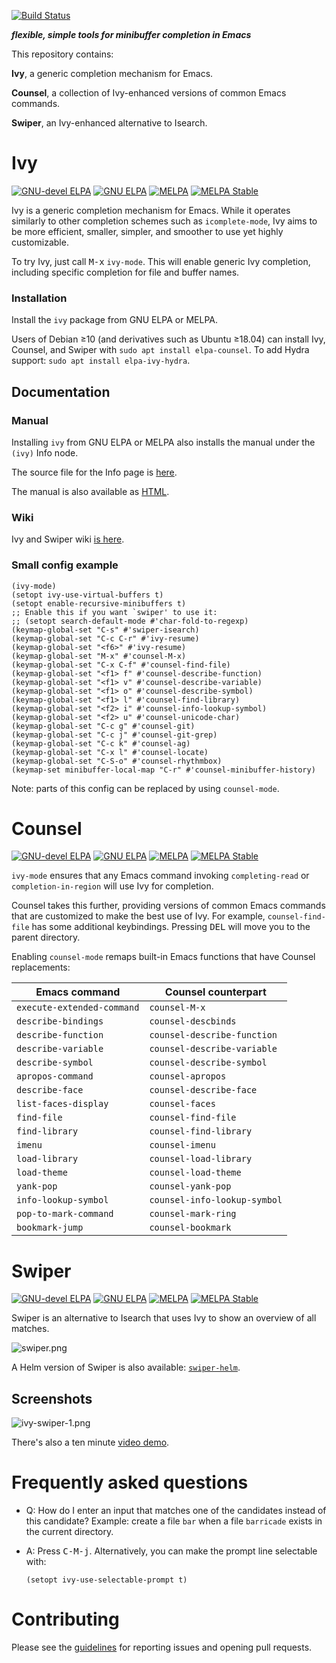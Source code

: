 [![Build Status](https://github.com/abo-abo/swiper/actions/workflows/test.yml/badge.svg)](https://github.com/abo-abo/swiper/actions/workflows/test.yml)

***flexible, simple tools for minibuffer completion in Emacs***

This repository contains:

**Ivy**, a generic completion mechanism for Emacs.

**Counsel**, a collection of Ivy-enhanced versions of common Emacs
commands.

**Swiper**, an Ivy-enhanced alternative to Isearch.

# Ivy

[![GNU-devel ELPA](https://elpa.gnu.org/devel/ivy.svg)](https://elpa.gnu.org/devel/ivy.html)
[![GNU ELPA](https://elpa.gnu.org/packages/ivy.svg)](https://elpa.gnu.org/packages/ivy.html)
[![MELPA](https://melpa.org/packages/ivy-badge.svg)](https://melpa.org/#/ivy)
[![MELPA Stable](https://stable.melpa.org/packages/ivy-badge.svg)](https://stable.melpa.org/#/ivy)

Ivy is a generic completion mechanism for Emacs.  While it operates
similarly to other completion schemes such as `icomplete-mode`, Ivy
aims to be more efficient, smaller, simpler, and smoother to use yet
highly customizable.

To try Ivy, just call <kbd>M-x</kbd> `ivy-mode`.  This will enable
generic Ivy completion, including specific completion for file and
buffer names.

### Installation

Install the `ivy` package from GNU ELPA or MELPA.

Users of Debian ≥10 (and derivatives such as Ubuntu ≥18.04) can
install Ivy, Counsel, and Swiper with `sudo apt install elpa-counsel`.
To add Hydra support: `sudo apt install elpa-ivy-hydra`.

## Documentation

### Manual

Installing `ivy` from GNU ELPA or MELPA also installs the manual under
the `(ivy)` Info node.

The source file for the Info page is [here](doc/ivy.org).

The manual is also available as [HTML](https://elpa.gnu.org/packages/doc/ivy.html).

### Wiki

Ivy and Swiper wiki [is here](https://github.com/abo-abo/swiper/wiki).

### Small config example

```elisp
(ivy-mode)
(setopt ivy-use-virtual-buffers t)
(setopt enable-recursive-minibuffers t)
;; Enable this if you want `swiper' to use it:
;; (setopt search-default-mode #'char-fold-to-regexp)
(keymap-global-set "C-s" #'swiper-isearch)
(keymap-global-set "C-c C-r" #'ivy-resume)
(keymap-global-set "<f6>" #'ivy-resume)
(keymap-global-set "M-x" #'counsel-M-x)
(keymap-global-set "C-x C-f" #'counsel-find-file)
(keymap-global-set "<f1> f" #'counsel-describe-function)
(keymap-global-set "<f1> v" #'counsel-describe-variable)
(keymap-global-set "<f1> o" #'counsel-describe-symbol)
(keymap-global-set "<f1> l" #'counsel-find-library)
(keymap-global-set "<f2> i" #'counsel-info-lookup-symbol)
(keymap-global-set "<f2> u" #'counsel-unicode-char)
(keymap-global-set "C-c g" #'counsel-git)
(keymap-global-set "C-c j" #'counsel-git-grep)
(keymap-global-set "C-c k" #'counsel-ag)
(keymap-global-set "C-x l" #'counsel-locate)
(keymap-global-set "C-S-o" #'counsel-rhythmbox)
(keymap-set minibuffer-local-map "C-r" #'counsel-minibuffer-history)
```

Note: parts of this config can be replaced by using `counsel-mode`.

# Counsel

[![GNU-devel ELPA](https://elpa.gnu.org/devel/counsel.svg)](https://elpa.gnu.org/devel/counsel.html)
[![GNU ELPA](https://elpa.gnu.org/packages/counsel.svg)](https://elpa.gnu.org/packages/counsel.html)
[![MELPA](https://melpa.org/packages/counsel-badge.svg)](https://melpa.org/#/counsel)
[![MELPA Stable](https://stable.melpa.org/packages/counsel-badge.svg)](https://stable.melpa.org/#/counsel)

`ivy-mode` ensures that any Emacs command invoking `completing-read`
or `completion-in-region` will use Ivy for completion.

Counsel takes this further, providing versions of common Emacs
commands that are customized to make the best use of Ivy.  For
example, `counsel-find-file` has some additional keybindings.
Pressing <kbd>DEL</kbd> will move you to the parent directory.

Enabling `counsel-mode` remaps built-in Emacs functions that have
Counsel replacements:

| Emacs command              | Counsel counterpart          |
|----------------------------|------------------------------|
| `execute-extended-command` | `counsel-M-x`                |
| `describe-bindings`        | `counsel-descbinds`          |
| `describe-function`        | `counsel-describe-function`  |
| `describe-variable`        | `counsel-describe-variable`  |
| `describe-symbol`          | `counsel-describe-symbol`    |
| `apropos-command`          | `counsel-apropos`            |
| `describe-face`            | `counsel-describe-face`      |
| `list-faces-display`       | `counsel-faces`              |
| `find-file`                | `counsel-find-file`          |
| `find-library`             | `counsel-find-library`       |
| `imenu`                    | `counsel-imenu`              |
| `load-library`             | `counsel-load-library`       |
| `load-theme`               | `counsel-load-theme`         |
| `yank-pop`                 | `counsel-yank-pop`           |
| `info-lookup-symbol`       | `counsel-info-lookup-symbol` |
| `pop-to-mark-command`      | `counsel-mark-ring`          |
| `bookmark-jump`            | `counsel-bookmark`           |

# Swiper

[![GNU-devel ELPA](https://elpa.gnu.org/devel/swiper.svg)](https://elpa.gnu.org/devel/swiper.html)
[![GNU ELPA](https://elpa.gnu.org/packages/swiper.svg)](https://elpa.gnu.org/packages/swiper.html)
[![MELPA](https://melpa.org/packages/swiper-badge.svg)](https://melpa.org/#/swiper)
[![MELPA Stable](https://stable.melpa.org/packages/swiper-badge.svg)](https://stable.melpa.org/#/swiper)

Swiper is an alternative to Isearch that uses Ivy to show an overview
of all matches.

![swiper.png](https://oremacs.com/download/swiper.png)

A Helm version of Swiper is also available:
[`swiper-helm`](https://github.com/abo-abo/swiper-helm).

## Screenshots

![ivy-swiper-1.png](https://oremacs.com/download/ivy-swiper-1.png)

There's also a ten minute [video demo](https://youtu.be/VvnJQpTFVDc).

# Frequently asked questions

- Q: How do I enter an input that matches one of the candidates
  instead of this candidate?  Example: create a file `bar` when a file
  `barricade` exists in the current directory.

- A: Press <kbd>C-M-j</kbd>.  Alternatively, you can make the prompt
  line selectable with:
  ```elisp
  (setopt ivy-use-selectable-prompt t)
  ```

# Contributing

Please see the [guidelines](CONTRIBUTING.org) for reporting issues and
opening pull requests.
